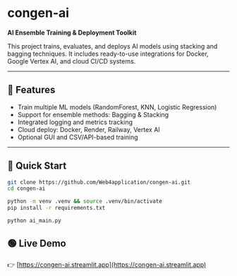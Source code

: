 # congen-ai

**AI Ensemble Training & Deployment Toolkit**

This project trains, evaluates, and deploys AI models using stacking and bagging techniques. It includes ready-to-use integrations for Docker, Google Vertex AI, and cloud CI/CD systems.

---

## 🧠 Features

- Train multiple ML models (RandomForest, KNN, Logistic Regression)
- Support for ensemble methods: Bagging & Stacking
- Integrated logging and metrics tracking
- Cloud deploy: Docker, Render, Railway, Vertex AI
- Optional GUI and CSV/API-based training

---

## 🚀 Quick Start

```bash
git clone https://github.com/Web4application/congen-ai.git
cd congen-ai

python -m venv .venv && source .venv/bin/activate
pip install -r requirements.txt

python ai_main.py

```

## 🟢 Live Demo

👉 [https://congen-ai.streamlit.app](https://congen-ai.streamlit.app)
